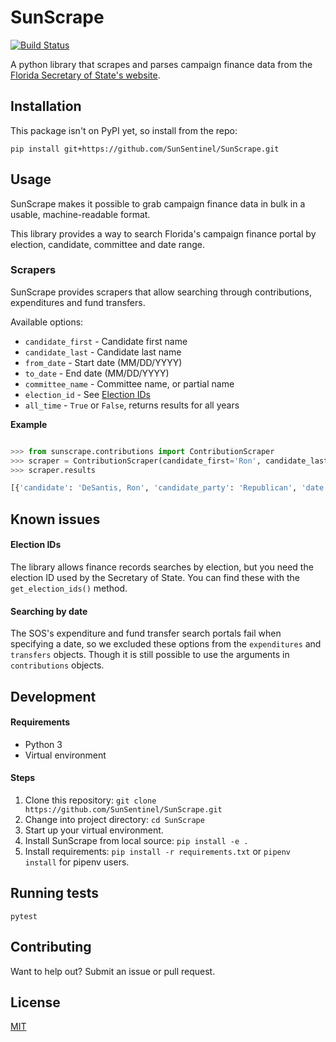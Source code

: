 # SunScrape

[![Build Status](https://travis-ci.com/SunSentinel/SunScrape.svg?branch=master)](https://travis-ci.com/SunSentinel/SunScrape)

A python library that scrapes and parses campaign finance data from the [Florida Secretary of State's website](https://dos.myflorida.com/elections/candidates-committees/campaign-finance/campaign-finance-database/).


## Installation
This package isn't on PyPI yet, so install from the repo:

`pip install git+https://github.com/SunSentinel/SunScrape.git`


## Usage
SunScrape makes it possible to grab campaign finance data in bulk in a usable, machine-readable format. 

This library provides a way to search Florida's campaign finance portal by election, candidate, committee and date range.


### Scrapers
SunScrape provides scrapers that allow searching through contributions, expenditures and fund transfers.

Available options:

* `candidate_first` - Candidate first name
* `candidate_last` - Candidate last name
* `from_date` - Start date (MM/DD/YYYY)
* `to_date` - End date (MM/DD/YYYY)
* `committee_name` - Committee name, or partial name
* `election_id` - See [Election IDs](#election-ids)
* `all_time` - `True` or `False`, returns results for all years

**Example**
```python

>>> from sunscrape.contributions import ContributionScraper
>>> scraper = ContributionScraper(candidate_first='Ron', candidate_last='Desantis')
>>> scraper.results

[{'candidate': 'DeSantis, Ron', 'candidate_party': 'Republican', 'date': '2018-07-18', 'amount': '3000.00', 'type': 'CHE', 'contributor_name': '1188 PARTNERS, LLC', 'contributor_address': '2141 ALAQUA DRIVE', 'contributor_address2': 'LONGWOOD, FL 32779', 'contributor_occupation': 'INSURANCE', 'inkind_description': ''}...]
```


## Known issues

#### Election IDs

The library allows finance records searches by election, but you need the election ID used by the Secretary of State. You can find these with the `get_election_ids()` method.


#### Searching by date

The SOS's expenditure and fund transfer search portals fail when specifying a date, so we excluded these options from the `expenditures` and `transfers` objects. Though it is still possible to use the arguments in `contributions` objects.


## Development

#### Requirements
+ Python 3
+ Virtual environment

#### Steps
1. Clone this repository: `git clone https://github.com/SunSentinel/SunScrape.git`
2. Change into project directory: `cd SunScrape`
3. Start up your virtual environment.
4. Install SunScrape from local source: `pip install -e .`
5. Install requirements: `pip install -r requirements.txt` or `pipenv install` for pipenv users.


## Running tests
`pytest`

## Contributing
Want to help out? Submit an issue or pull request.

## License
[MIT](LICENSE)
